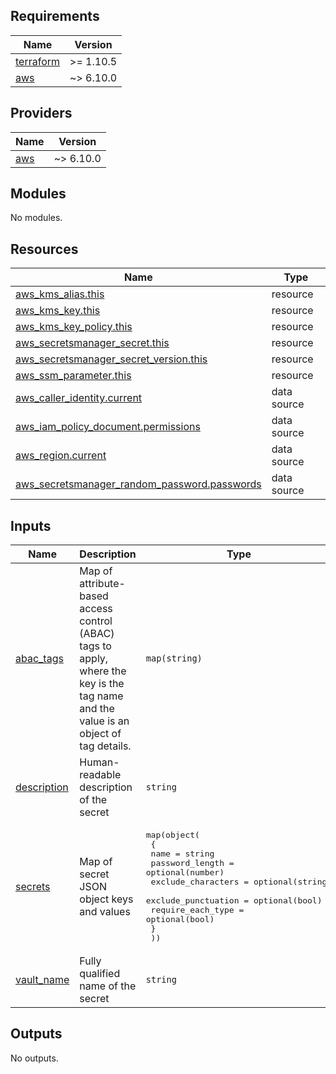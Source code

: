 <!-- BEGIN_TF_DOCS -->
## Requirements

| Name | Version |
|------|---------|
| <a name="requirement_terraform"></a> [terraform](#requirement\_terraform) | >= 1.10.5 |
| <a name="requirement_aws"></a> [aws](#requirement\_aws) | ~> 6.10.0 |

## Providers

| Name | Version |
|------|---------|
| <a name="provider_aws"></a> [aws](#provider\_aws) | ~> 6.10.0 |

## Modules

No modules.

## Resources

| Name | Type |
|------|------|
| [aws_kms_alias.this](https://registry.terraform.io/providers/hashicorp/aws/latest/docs/resources/kms_alias) | resource |
| [aws_kms_key.this](https://registry.terraform.io/providers/hashicorp/aws/latest/docs/resources/kms_key) | resource |
| [aws_kms_key_policy.this](https://registry.terraform.io/providers/hashicorp/aws/latest/docs/resources/kms_key_policy) | resource |
| [aws_secretsmanager_secret.this](https://registry.terraform.io/providers/hashicorp/aws/latest/docs/resources/secretsmanager_secret) | resource |
| [aws_secretsmanager_secret_version.this](https://registry.terraform.io/providers/hashicorp/aws/latest/docs/resources/secretsmanager_secret_version) | resource |
| [aws_ssm_parameter.this](https://registry.terraform.io/providers/hashicorp/aws/latest/docs/resources/ssm_parameter) | resource |
| [aws_caller_identity.current](https://registry.terraform.io/providers/hashicorp/aws/latest/docs/data-sources/caller_identity) | data source |
| [aws_iam_policy_document.permissions](https://registry.terraform.io/providers/hashicorp/aws/latest/docs/data-sources/iam_policy_document) | data source |
| [aws_region.current](https://registry.terraform.io/providers/hashicorp/aws/latest/docs/data-sources/region) | data source |
| [aws_secretsmanager_random_password.passwords](https://registry.terraform.io/providers/hashicorp/aws/latest/docs/data-sources/secretsmanager_random_password) | data source |

## Inputs

| Name | Description | Type | Default | Required |
|------|-------------|------|---------|:--------:|
| <a name="input_abac_tags"></a> [abac\_tags](#input\_abac\_tags) | Map of attribute-based access control (ABAC) tags to apply, where the key is the tag name and the value is an object of tag details. | `map(string)` | `null` | no |
| <a name="input_description"></a> [description](#input\_description) | Human-readable description of the secret | `string` | n/a | yes |
| <a name="input_secrets"></a> [secrets](#input\_secrets) | Map of secret JSON object keys and values | <pre>map(object(<br/>    {<br/>      name                = string<br/>      password_length     = optional(number)<br/>      exclude_characters  = optional(string)<br/>      exclude_punctuation = optional(bool)<br/>      require_each_type   = optional(bool)<br/>    }<br/>  ))</pre> | <pre>{<br/>  "password": {<br/>    "exclude_characters": null,<br/>    "exclude_punctuation": false,<br/>    "name": "password",<br/>    "password_length": 50,<br/>    "require_each_type": false<br/>  }<br/>}</pre> | no |
| <a name="input_vault_name"></a> [vault\_name](#input\_vault\_name) | Fully qualified name of the secret | `string` | n/a | yes |

## Outputs

No outputs.
<!-- END_TF_DOCS -->